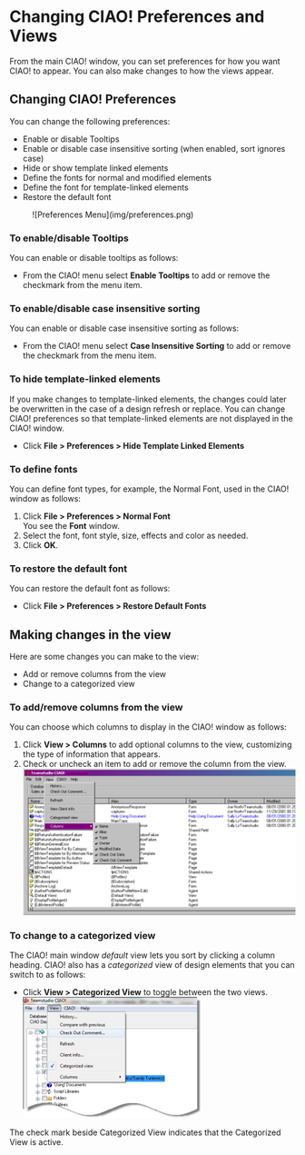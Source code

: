 # Changing CIAO! Preferences and Views

From the main CIAO! window, you can set preferences for how you want CIAO! to appear. You can also make changes to how the views appear.

## Changing CIAO! Preferences
You can change the following preferences:

* Enable or disable Tooltips
* Enable or disable case insensitive sorting (when enabled, sort ignores case)
* Hide or show template linked elements
* Define the fonts for normal and modified elements
* Define the font for template-linked elements
* Restore the default font
<figure markdown="1">
  ![Preferences Menu](img/preferences.png)
</figure>


### To enable/disable Tooltips
You can enable or disable tooltips as follows:

* From the CIAO! menu select **Enable Tooltips** to add or remove the checkmark from the menu item.

### To enable/disable case insensitive sorting
You can enable or disable case insensitive sorting as follows:

* From the CIAO! menu select **Case Insensitive Sorting** to add or remove the checkmark from the menu item.

### To hide template-linked elements
If you make changes to template-linked elements, the changes could later be overwritten in the case of a design refresh or replace. You can change CIAO! preferences so that template-linked elements are not displayed in the CIAO! window.

* Click **File > Preferences > Hide Template Linked Elements**

### To define fonts
You can define font types, for example, the Normal Font, used in the CIAO! window as follows:

1. Click **File > Preferences > Normal Font**  
   You see the **Font** window.
2. Select the font, font style, size, effects and color as needed.
3. Click **OK**.

### To restore the default font
You can restore the default font as follows:

* Click **File > Preferences > Restore Default Fonts**

## Making changes in the view
Here are some changes you can make to the view: 

* Add or remove columns from the view
* Change to a categorized view

### To add/remove columns from the view
You can choose which columns to display in the CIAO! window as follows:

1. Click **View > Columns** to add optional columns to the view, customizing the type of information that appears.
2. Check or uncheck an item to add or remove the column from the view.
   ![Columns Menu](img/preferences2.png)

### To change to a categorized view
The CIAO! main window *default* view lets you sort by clicking a column heading. CIAO! also has a *categorized* view of design elements that you can switch to as follows:

* Click **View > Categorized View** to toggle between the two views.  
  ![Categorized View Menu](img/preferences3.png)

The check mark beside Categorized View indicates that the Categorized View is active. 